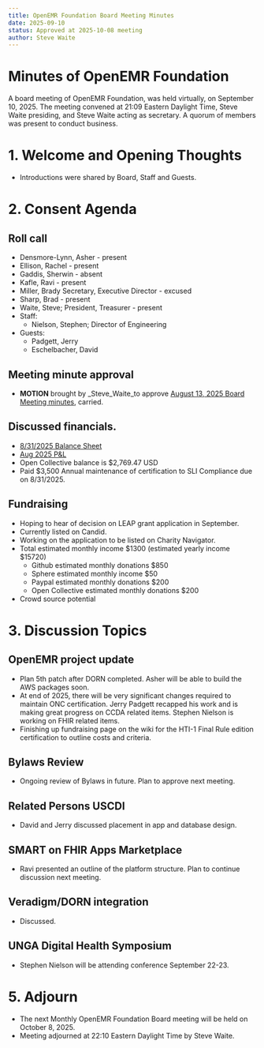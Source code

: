 ```yaml
---
title: OpenEMR Foundation Board Meeting Minutes
date: 2025-09-10
status: Approved at 2025-10-08 meeting
author: Steve Waite
---
```


# Minutes of OpenEMR Foundation

A board meeting of OpenEMR Foundation, was held virtually, on September 10, 2025. The meeting convened at 21:09 Eastern Daylight Time, Steve Waite presiding, and Steve Waite acting as secretary. A quorum of members was present to conduct business.

# 1. Welcome and Opening Thoughts
  - Introductions were shared by Board, Staff and Guests.

# 2. Consent Agenda
## Roll call
  - Densmore-Lynn, Asher - present
  - Ellison, Rachel - present
  - Gaddis, Sherwin - absent
  - Kafle, Ravi - present
  - Miller, Brady Secretary, Executive Director - excused
  - Sharp, Brad - present
  - Waite, Steve; President, Treasurer - present
  - Staff:
    - Nielson, Stephen; Director of Engineering
  - Guests:
    - Padgett, Jerry
    - Eschelbacher, David

## Meeting minute approval
  - **MOTION** brought by _Steve_Waite_to approve [August 13, 2025 Board Meeting minutes](https://github.com/openemr/foundation-minutes/blob/master/2025-08-13-Board.md), carried.

## Discussed financials.
  - [8/31/2025 Balance Sheet](https://community.open-emr.org/uploads/short-url/5wwR1nxass96Y4ZgtOI7pSKYV5l.pdf)
  - [Aug 2025 P&L](https://community.open-emr.org/uploads/short-url/3zXS8V3SGDUsmdTbMAZQDRGFPlQ.pdf)
  - Open Collective balance is $2,769.47 USD
  - Paid $3,500 Annual maintenance of certification to SLI Compliance due on 8/31/2025.

## Fundraising
  - Hoping to hear of decision on LEAP grant application in September.
  - Currently listed on Candid.
  - Working on the application to be listed on Charity Navigator.
  - Total estimated monthly income $1300 (estimated yearly income $15720)
    - Github estimated monthly donations $850
    - Sphere estimated monthly income $50
    - Paypal estimated monthly donations $200
    - Open Collective estimated monthly donations $200
  - Crowd source potential

# 3. Discussion Topics

## OpenEMR project update
  - Plan 5th patch after DORN completed. Asher will be able to build the AWS packages soon.
  - At end of 2025, there will be very significant changes required to maintain ONC certification. Jerry Padgett recapped his work and is making great progress on CCDA related items. 
    Stephen Nielson is working on FHIR related items.
  - Finishing up fundraising page on the wiki for the HTI-1 Final Rule edition certification to outline costs and criteria.

## Bylaws Review
  - Ongoing review of Bylaws in future. Plan to approve next meeting.

## Related Persons USCDI
  - David and Jerry discussed placement in app and database design.

## SMART on FHIR Apps Marketplace
  - Ravi presented an outline of the platform structure. Plan to continue discussion next meeting.

## Veradigm/DORN integration
  - Discussed.

## UNGA Digital Health Symposium
  - Stephen Nielson will be attending conference September 22-23.

# 5. Adjourn
  - The next Monthly OpenEMR Foundation Board meeting will be held on October 8, 2025.
  - Meeting adjourned at 22:10 Eastern Daylight Time by Steve Waite.
 
